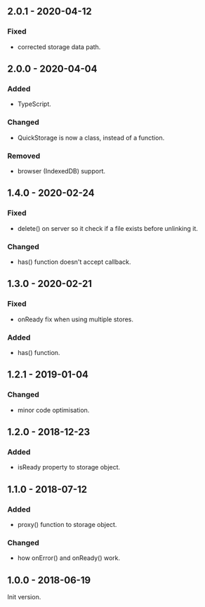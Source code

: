 ## 2.0.1 - 2020-04-12

### Fixed

- corrected storage data path.

## 2.0.0 - 2020-04-04

### Added

- TypeScript.

### Changed

- QuickStorage is now a class, instead of a function.

### Removed

- browser (IndexedDB) support.

## 1.4.0 - 2020-02-24

### Fixed

- delete() on server so it check if a file exists before unlinking it.

### Changed

- has() function doesn't accept callback.

## 1.3.0 - 2020-02-21

### Fixed

- onReady fix when using multiple stores.

### Added

- has() function.

## 1.2.1 - 2019-01-04

### Changed

- minor code optimisation.

## 1.2.0 - 2018-12-23

### Added

- isReady property to storage object.

## 1.1.0 - 2018-07-12

### Added

- proxy() function to storage object.

### Changed

- how onError() and onReady() work.

## 1.0.0 - 2018-06-19

Init version.
